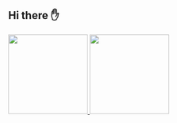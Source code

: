 ## Hi there ✋

<a href='https://rishisuresh7.github.io/portfolio/'>
<img height='160px'  src = 'https://github-readme-stats.vercel.app/api?username=rishisuresh7&hide_title=true&theme=midnight-purple&count_private=true&show_icons=true&hide=issues'>

<img height='160px' src='https://github-readme-stats.vercel.app/api/top-langs/?username=rishisuresh7&hide=php,c%2b%2b&hide_title=true&theme=midnight-purple' >

</a>